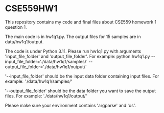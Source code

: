 # CSE559HW1
This repository contains my code and final files about CSE559 homework 1 question 1.

The main code is in hw1q1.py. The output files for 15 samples are in data/hw1q1/output.

The code is under Python 3.11. Please run hw1q1.py with arguments 'input_file_folder' and 'output_file_folder'. For example: python hw1q1.py --input_file_folder='./data/hw1q1/samples/' --output_file_folder='./data/hw1q1/output/'

'--input_file_folder' should be the input data folder containing input files. For example: './data/hw1q1/samples/'

'--output_file_folder' should be the data folder you want to save the output files. For example: './data/hw1q1/output/'

Please make sure your environment contains 'argparse' and 'os'.
